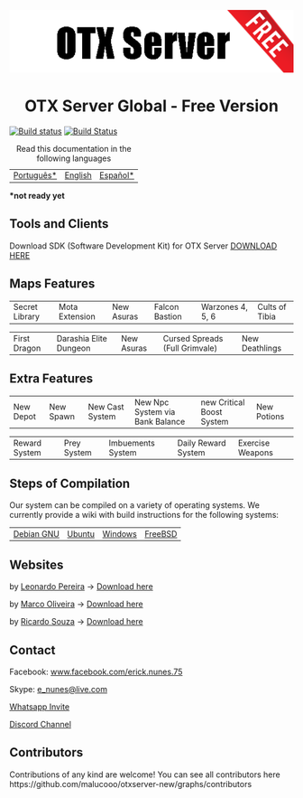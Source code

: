 <p align="center"><img src="logo.png" /></p>

<h1 align="center">OTX Server Global - Free Version</h1>

[![Build status](https://ci.appveyor.com/api/projects/status/91062aadnesgwa4d?svg=true)](https://ci.appveyor.com/project/malucooo/otxserver-new)
[![Build Status](https://travis-ci.com/malucooo/otxserver-new.svg?branch=master)](https://travis-ci.com/malucooo/otxserver-new)

<table>
    <caption>Read this documentation in the following languages</caption>
    <tbody>
        <tr>
            <td><a href="https://github.com/malucooo/otxserver-new/blob/master/README.md">Português*</a></td>
            <td><a href="https://github.com/malucooo/otxserver-new/blob/master/README.md">English</a></td>            
            <td><a href="https://github.com/malucooo/otxserver-new/blob/master/README.md">Español*</a></td>            
        </tr>
    </tbody>
</table>
<b>*not ready yet</b>

<h2>Tools and Clients</h2>


Download SDK (Software Development Kit) for OTX Server [DOWNLOAD HERE](https://gitlab.com/guilhermesidney/cliente10/-/archive/master/cliente10-master.zip)

<h2>Maps Features</h2>
<table>
    <tbody>
        <tr>
          <td>Secret Library</td>           
          <td>Mota Extension</td>
          <td>New Asuras</td>
          <td>Falcon Bastion</td>
          <td>Warzones 4, 5, 6</td>
          <td>Cults of Tibia</td>          
        </tr>
    </tbody>
</table>
<table>
    <tbody>
        <tr>
          <td>First Dragon</td>           
          <td>Darashia Elite Dungeon</td>
          <td>New Asuras</td>
          <td>Cursed Spreads (Full Grimvale)</td>
          <td>New Deathlings</td>          
        </tr>
    </tbody>
</table>

<h2>Extra Features</h2>
<table>
    <tbody>
        <tr>
          <td>New Depot</td>           
          <td>New Spawn</td>
          <td>New Cast System</td>
          <td>New Npc System via Bank Balance</td>
          <td>new Critical Boost System</td>
          <td>New Potions</td>          
        </tr>
    </tbody>
</table>
<table>
    <tbody>
        <tr>
          <td>Reward System</td>
          <td>Prey System</td>
          <td>Imbuements System</td>
          <td>Daily Reward System</td>
          <td>Exercise Weapons</td>
        </tr>
    </tbody>
</table>



<h2>Steps of Compilation</h2>
Our system can be compiled on a variety of operating systems. We currently provide a wiki with build instructions for the following systems:

<table>    
    <tbody>
        <tr>
          <td><a href="https://github.com/malucooo/otxserver-new/wiki/Compiling-on-Debian-GNU">Debian GNU</a></td>
          <td><a href="https://github.com/malucooo/otxserver-new/wiki/Compiling-on-Ubuntu">Ubuntu</a></td>
          <td><a href="https://github.com/malucooo/otxserver-new/wiki/Compiling-on-Windows">Windows</a></td>
          <td><a href="https://github.com/malucooo/otxserver-new/wiki/Compiling-on-FreeBSD">FreeBSD</a></td>
        </tr>
    </tbody>
</table>

<h2>Websites</h2>

by [Leonardo Pereira](http://github.com/jlcvp) -> [Download here](https://github.com/jlcvp/GesiorMonteiro/archive/master.zip)

by [Marco Oliveira](http://github.com/marcomoa) -> [Download here](https://github.com/marcomoa/Gesior-AAC/archive/master.zip)

by [Ricardo Souza](http://github.com/Riicksouza) -> [Download here](https://github.com/Riicksouzaa/TheRealGesiorFerobra/archive/master.zip)

<h2>Contact</h2>

Facebook: www.facebook.com/erick.nunes.75

Skype: e_nunes@live.com

[Whatsapp Invite](https://chat.whatsapp.com/JtKmezKYrw5DEK5Zl9qvPw)

[Discord Channel](https://discord.gg/7dnCeau)

<h2>Contributors</h2>
Contributions of any kind are welcome!
You can see all contributors here https://github.com/malucooo/otxserver-new/graphs/contributors
